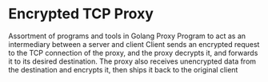 # Encrypted TCP Proxy
Assortment of programs and tools in Golang
Proxy Program to act as an intermediary between a server and client
Client sends an encrypted request to the TCP connection of the proxy, and the proxy
decrypts it, and forwards it to its desired destination. The proxy also receives unencrypted data from the destination
and encrypts it, then ships it back to the original client
